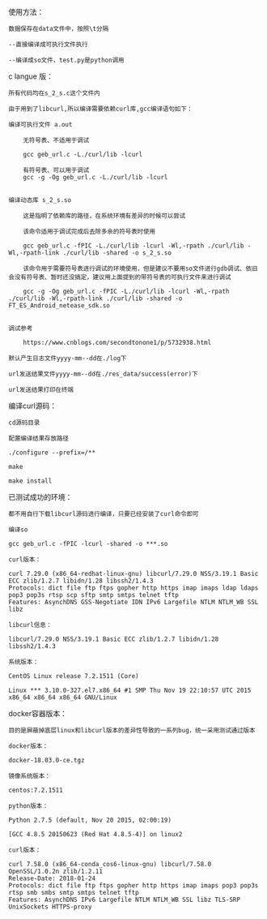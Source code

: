 使用方法：
    
    数据保存在data文件中，按照\t分隔
    
    --直接编译成可执行文件执行
    
    --编译成so文件，test.py是python调用
 
 c langue 版：
    
    所有代码均在s_2_s.c这个文件内
    
    由于用到了libcurl,所以编译需要依赖curl库,gcc编译语句如下：
    
    编译可执行文件 a.out
        
        无符号表、不适用于调试
        
        gcc geb_url.c -L./curl/lib -lcurl
        
        有符号表、可以用于调试
        gcc -g -Og geb_url.c -L./curl/lib -lcurl
        
        
    编译动态库 s_2_s.so
        
        这是指明了依赖库的路径，在系统环境有差异的时候可以尝试
        
        该命令适用于调试完成后去除多余的符号表时使用
        
        gcc geb_url.c -fPIC -L./curl/lib -lcurl -Wl,-rpath ./curl/lib -Wl,-rpath-link ./curl/lib -shared -o s_2_s.so
        
        该命令用于需要符号表进行调试的环境使用，但是建议不要用so文件进行gdb调试、依旧会没有符号表、暂时还没搞定，建议用上面提到的带符号表的可执行文件来进行调试
        
        gcc -g -Og geb_url.c -fPIC -L./curl/lib -lcurl -Wl,-rpath ./curl/lib -Wl,-rpath-link ./curl/lib -shared -o FT_ES_Android_netease_sdk.so
        
        
    调试参考
    
        https://www.cnblogs.com/secondtonone1/p/5732938.html
    
    默认产生日志文件yyyy-mm--dd在./log下
    
    url发送结果文件yyyy-mm--dd在./res_data/success(error)下
    
    url发送结果打印在终端
    
    
编译curl源码：
    
    cd源码目录
    
    配置编译结果存放路径
    
    ./configure --prefix=/**
    
    make
    
    make install
    

已测试成功的环境：

    都不用自行下载libcurl源码进行编译，只要已经安装了curl命令即可
    
    编译so
    
    gcc geb_url.c -fPIC -lcurl -shared -o ***.so
    
    curl版本：
    
    curl 7.29.0 (x86_64-redhat-linux-gnu) libcurl/7.29.0 NSS/3.19.1 Basic ECC zlib/1.2.7 libidn/1.28 libssh2/1.4.3
    Protocols: dict file ftp ftps gopher http https imap imaps ldap ldaps pop3 pop3s rtsp scp sftp smtp smtps telnet tftp 
    Features: AsynchDNS GSS-Negotiate IDN IPv6 Largefile NTLM NTLM_WB SSL libz
    
    libcurl信息：
    
    libcurl/7.29.0 NSS/3.19.1 Basic ECC zlib/1.2.7 libidn/1.28 libssh2/1.4.3
    
    系统版本：
    
    CentOS Linux release 7.2.1511 (Core)
    
    Linux *** 3.10.0-327.el7.x86_64 #1 SMP Thu Nov 19 22:10:57 UTC 2015 x86_64 x86_64 x86_64 GNU/Linux
    
    
docker容器版本：

    目的是屏蔽掉底层linux和libcurl版本的差异性导致的一系列bug，统一采用测试通过版本
    
    docker版本：
    
    docker-18.03.0-ce.tgz
    
    镜像系统版本：
    
    centos:7.2.1511
    
    python版本：
    
    Python 2.7.5 (default, Nov 20 2015, 02:00:19) 
    
    [GCC 4.8.5 20150623 (Red Hat 4.8.5-4)] on linux2
    
    curl版本：
    
    curl 7.58.0 (x86_64-conda_cos6-linux-gnu) libcurl/7.58.0 OpenSSL/1.0.2n zlib/1.2.11
    Release-Date: 2018-01-24
    Protocols: dict file ftp ftps gopher http https imap imaps pop3 pop3s rtsp smb smbs smtp smtps telnet tftp 
    Features: AsynchDNS IPv6 Largefile NTLM NTLM_WB SSL libz TLS-SRP UnixSockets HTTPS-proxy
    
    
